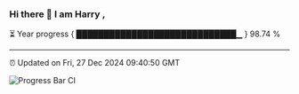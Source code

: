### Hi there 👋 I am Harry , 

⏳ Year progress { █████████████████████████████▁ } 98.74 %

---

⏰ Updated on Fri, 27 Dec 2024 09:40:50 GMT

![Progress Bar CI](https://github.com/duykhang68/duykhang68/workflows/Progress%20Bar%20CI/badge.svg)
